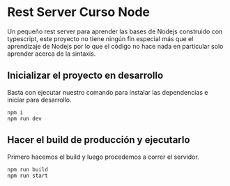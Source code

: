 # Rest Server Curso Node

Un pequeño rest server para aprender las bases de Nodejs construido con typescript, este proyecto no tiene ningún fin especial más que el aprendizaje de Nodejs por lo que el código no hace nada en particular solo aprender acerca de la sintaxis.

## Inicializar el proyecto en desarrollo

Basta con ejecutar nuestro comando para instalar las dependencias e iniciar para desarrollo.

```
npm i
npm run dev
```

## Hacer el build de producción y ejecutarlo

Primero hacemos el build y luego procedemos a correr el servidor.

```
npm run build
npm run start
```
